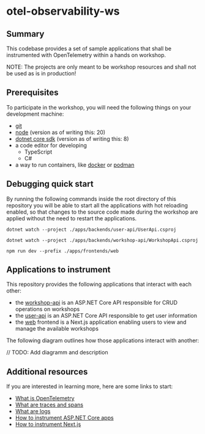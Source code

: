 # otel-observability-ws

## Summary

This codebase provides a set of sample applications that shall be instrumented with OpenTelemetry within a hands on workshop.

NOTE: The projects are only meant to be workshop resources and shall not be used as is in production!

## Prerequisites

To participate in the workshop, you will need the following things on your development machine:

- [git](https://git-scm.com/)
- [node](https://nodejs.org/en) (version as of writing this: 20)
- [dotnet core sdk](https://dotnet.microsoft.com/en-us/download/dotnet/8.0) (version as of writing this: 8)
- a code editor for developing
  - TypeScript
  - C#
- a way to run containers, like [docker](https://www.docker.com/) or [podman](https://podman.io/)

## Debugging quick start

By running the following commands inside the root directory of this repository you will be able to start all
the applications with hot reloading enabled, so that changes to the source code made during the workshop are
applied without the need to restart the applications.

```shell
dotnet watch --project ./apps/backends/user-api/UserApi.csproj
```

```shell
dotnet watch --project ./apps/backends/workshop-api/WorkshopApi.csproj
```

```shell
npm run dev --prefix ./apps/frontends/web
```

## Applications to instrument

This repository provides the following applications that interact with each other:

- the [workshop-api](./apps/backends/workshop-api/) is an ASP.NET Core API responsible for CRUD operations on workshops
- the [user-api](./apps/backends/user-api/) is an ASP.NET Core API responsible to get user information
- the [web](./apps/frontends/web) frontend is a Next.js application enabling users to view and manage the available workshops

The following diagram outlines how those applications interact with another:

// TODO: Add diagramm and description

## Additional resources

If you are interested in learning more, here are some links to start:

- [What is OpenTelemetry](https://opentelemetry.io/docs/what-is-opentelemetry/)
- [What are traces and spans](https://opentelemetry.io/docs/concepts/signals/traces/)
- [What are logs](https://opentelemetry.io/docs/concepts/signals/logs/)
- [How to instrument ASP.NET Core apps](https://opentelemetry.io/docs/languages/net/getting-started/)
- [How to instrument Next.js](https://nextjs.org/docs/app/building-your-application/optimizing/open-telemetry)
